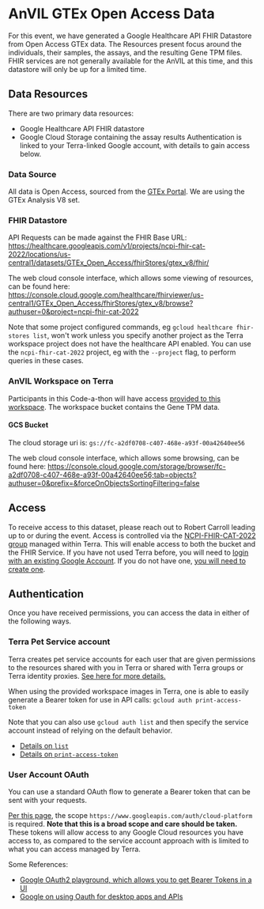 # AnVIL GTEx Open Access Data

For this event, we have generated a Google Healthcare API FHIR Datastore from Open Access GTEx data. The Resources present focus around the individuals, their samples, the assays, and the resulting Gene TPM files. FHIR services are not generally available for the AnVIL at this time, and this datastore will only be up for a limited time. 

## Data Resources
There are two primary data resources:
- Google Healthcare API FHIR datastore
- Google Cloud Storage containing the assay results
Authentication is linked to your Terra-linked Google account, with details to gain access below.

### Data Source
All data is Open Access, sourced from the [GTEx Portal](https://gtexportal.org/home/datasets). We are using the GTEx Analysis V8 set.

### FHIR Datastore
API Requests can be made against the FHIR Base URL: https://healthcare.googleapis.com/v1/projects/ncpi-fhir-cat-2022/locations/us-central1/datasets/GTEx_Open_Access/fhirStores/gtex_v8/fhir/ 

The web cloud console interface, which allows some viewing of resources, can be found here: https://console.cloud.google.com/healthcare/fhirviewer/us-central1/GTEx_Open_Access/fhirStores/gtex_v8/browse?authuser=0&project=ncpi-fhir-cat-2022 

Note that some project configured commands, eg `gcloud healthcare fhir-stores list`, won't work unless you specify another project as the Terra workspace project does not have the healthcare API enabled. You can use the `ncpi-fhir-cat-2022` project, eg with the `--project` flag, to perform queries in these cases.

### AnVIL Workspace on Terra
Participants in this Code-a-thon will have access [provided to this workspace](https://anvil.terra.bio/#workspaces/ncpi-fhir-2022/NCPI%20FHIR%20CAT%202022-%20GTeX%20Public%20Data). The workspace bucket contains the Gene TPM data.

#### GCS Bucket
The cloud storage uri is: `gs://fc-a2df0708-c407-468e-a93f-00a42640ee56`

The web cloud console interface, which allows some browsing, can be found here: https://console.cloud.google.com/storage/browser/fc-a2df0708-c407-468e-a93f-00a42640ee56;tab=objects?authuser=0&prefix=&forceOnObjectsSortingFiltering=false

## Access
To receive access to this dataset, please reach out to Robert Carroll leading up to or during the event. Access is controlled via the [NCPI-FHIR-CAT-2022 group](https://anvil.terra.bio/#groups/NCPI-FHIR-CAT-2022) managed within Terra. This will enable access to both the bucket and the FHIR Service. If you have not used Terra before, you will need to [login with an existing Google Account](https://anvil.terra.bio/). If you do not have one, [you will need to create one](https://support.google.com/accounts/answer/27441?hl=en).

## Authentication
Once you have received permissions, you can access the data in either of the following ways.

### Terra Pet Service account
Terra creates pet service accounts for each user that are given permissions to the resources shared with you in Terra or shared with Terra groups or Terra identity proxies. [See here for more details.](https://support.terra.bio/hc/en-us/articles/360031023592-Pet-service-accounts-and-proxy-groups-)

When using the provided workspace images in Terra, one is able to easily generate a Bearer token for use in API calls:
`gcloud auth print-access-token`

Note that you can also use `gcloud auth list` and then specify the service account instead of relying on the default behavior.

- [Details on `list`](https://cloud.google.com/sdk/gcloud/reference/auth/list)
- [Details on `print-access-token`](https://cloud.google.com/sdk/gcloud/reference/auth/print-access-token)

### User Account OAuth
You can use a standard OAuth flow to generate a Bearer token that can be sent with your requests. 

[Per this page](https://developers.google.com/identity/protocols/oauth2/scopes#healthcare), the scope `https://www.googleapis.com/auth/cloud-platform` is required. **Note that this is a broad scope and care should be taken.** These tokens will allow access to any Google Cloud resources you have access to, as compared to the service account approach with is limited to what you can access managed by Terra.

Some References:
- [Google OAuth2 playground, which allows you to get Bearer Tokens in a UI](https://developers.google.com/oauthplayground/)
- [Google on using Oauth for desktop apps and APIs](https://developers.google.com/identity/protocols/oauth2/native-app)
